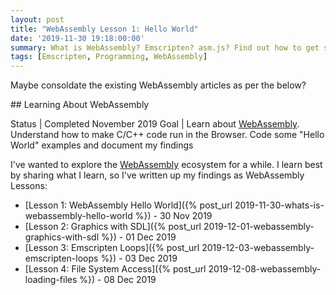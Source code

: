 ```yaml
---
layout: post
title: "WebAssembly Lesson 1: Hello World"
date: '2019-11-30 19:18:00:00'
summary: What is WebAssembly? Emscripten? asm.js? Find out how to get started with WebAssembly and run some Hello World examples
tags: [Emscripten, Programming, WebAssembly]
---
```


Maybe consoldate the existing WebAssembly articles as per the below?

<a name="Learning about Webassembly">
## Learning About WebAssembly

Status | Completed November 2019
Goal | Learn about <a href="https://en.wikipedia.org/wiki/WebAssembly">WebAssembly</a>. Understand how to make C/C++ code run in the Browser. Code some "Hello World" examples and document my findings

I've wanted to explore the <a href="https://en.wikipedia.org/wiki/WebAssembly">WebAssembly</a> ecosystem for a while. I learn best by sharing what I learn, so I've written up my findings as WebAssembly Lessons:

- [Lesson 1: WebAssembly Hello World]({% post_url 2019-11-30-whats-is-webassembly-hello-world %}) - 30 Nov 2019
- [Lesson 2: Graphics with SDL]({% post_url 2019-12-01-webassembly-graphics-with-sdl %}) - 01 Dec 2019
- [Lesson 3: Emscripten Loops]({% post_url 2019-12-03-webassembly-emscripten-loops %}) - 03 Dec 2019
- [Lesson 4: File System Access]({% post_url 2019-12-08-webassembly-loading-files %}) - 08 Dec 2019